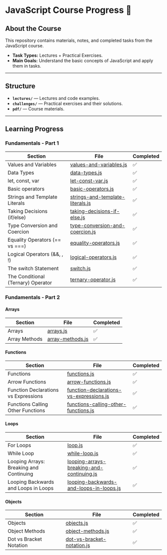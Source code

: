 # JavaScript Course Progress 🚀

## **About the Course**

This repository contains materials, notes, and completed tasks from the JavaScript course.

- **Task Types:** Lectures + Practical Exercises.
- **Main Goals:** Understand the basic concepts of JavaScript and apply them in tasks.

---

## **Structure**

- **`lectures/`** — Lectures and code examples.
- **`challenges/`** — Practical exercises and their solutions.
- **`pdf/`** — Course materials.

---

## **Learning Progress**

### Fundamentals - Part 1

| Section                            | File                                                                                             | Completed |
|------------------------------------|--------------------------------------------------------------------------------------------------|-----------|
| Values and Variables               | [values-and-variables.js](./lectures/fundamentals-pt1/values-and-variables.js)                   | ✅         |
| Data Types                         | [data-types.js](./lectures/fundamentals-pt1/data-types.js)                                       | ✅         |
| let, const, var                    | [let-const-var.js](./lectures/fundamentals-pt1/let-const-var.js)                                 | ✅         |
| Basic operators                    | [basic-operators.js](./lectures/fundamentals-pt1/basic-operators.js)                             | ✅         |
| Strings and Template Literals      | [strings-and-template-literals.js](./lectures/fundamentals-pt1/strings-and-template-literals.js) | ✅         |
| Taking Decisions (if/else)         | [taking-decisions-if-else.js](./lectures/fundamentals-pt1/taking-decisions-if-else.js)           | ✅         |
| Type Conversion and Coercion       | [type-conversion-and-coercion.js](./lectures/fundamentals-pt1/type-conversion-and-coercion.js)   | ✅         |
| Equality Operators (== vs ===)     | [equality-operators.js](./lectures/fundamentals-pt1/equality-operators/equality-operators.js)    | ✅         |
| Logical Operators (&&, , !)        | [logical-operators.js](./lectures/fundamentals-pt1/logical-operators.js)                         | ✅         |
| The switch Statement               | [switch.js](./lectures/fundamentals-pt1/switch.js)                                               | ✅         |
| The Conditional (Ternary) Operator | [ternary-operator.js](./lectures/fundamentals-pt1/ternary-operator.js)                           | ✅         |

### Fundamentals - Part 2

#### Arrays

| Section       | File                                                                    | Completed |
|---------------|-------------------------------------------------------------------------|-----------|
| Arrays        | [arrays.js](./lectures/fundamentals-pt2/arrays/arrays.js)               | ✅         |
| Array Methods | [array-methods.js](./lectures/fundamentals-pt2/arrays/array-methods.js) | ✅         |

#### Functions

| Section                              | File                                                                                                                     | Completed |
|--------------------------------------|--------------------------------------------------------------------------------------------------------------------------|-----------|
| Functions                            | [functions.js](./lectures/fundamentals-pt2/functions/functions.js)                                                       | ✅         |
| Arrow Functions                      | [arrow-functions.js](./lectures/fundamentals-pt2/functions/arrow-functions.js)                                           | ✅         |
| Function Declarations vs Expressions | [function-declarations-vs-expressions.js](./lectures/fundamentals-pt2/functions/function-declarations-vs-expressions.js) | ✅         |
| Functions Calling Other Functions    | [functions-calling-other-functions.js](./lectures/fundamentals-pt2/functions/functions-calling-other-functions.js)       | ✅         |

#### Loops

| Section                                 | File                                                                                                                     | Completed |
|-----------------------------------------|--------------------------------------------------------------------------------------------------------------------------|-----------|
| For Loops                               | [loop.js](./lectures/fundamentals-pt2/loops/loop.js)                                                                     | ✅         |
| While Loop                              | [while-loop.js](./lectures/fundamentals-pt2/loops/while-loop.js)                                                         | ✅         |
| Looping Arrays: Breaking and Continuing | [looping-arrays-breaking-and-continuing.js](./lectures/fundamentals-pt2/loops/looping-arrays-breaking-and-continuing.js) | ✅         |
| Looping Backwards and Loops in Loops    | [looping-backwards-and-loops-in-loops.js](./lectures/fundamentals-pt2/loops/looping-backwards-and-loops-in-loops.js)     | ✅         |

#### Objects

| Section                 | File                                                                                         | Completed |
|-------------------------|----------------------------------------------------------------------------------------------|-----------|
| Objects                 | [objects.js](./lectures/fundamentals-pt2/objects/object.js)                                  | ✅         |
| Object Methods          | [object-methods.js](./lectures/fundamentals-pt2/objects/object-methods.js)                   | ✅         |
| Dot vs Bracket Notation | [dot-vs-bracket-notation.js](./lectures/fundamentals-pt2/objects/dot-vs-bracket-notation.js) | ✅         |